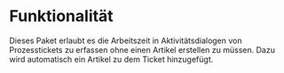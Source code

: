 # Funktionalität

Dieses Paket erlaubt es die Arbeitszeit in Aktivitätsdialogen von Prozesstickets zu erfassen ohne einen Artikel erstellen zu müssen.
Dazu wird automatisch ein Artikel zu dem Ticket hinzugefügt.
